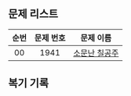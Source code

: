 ## 문제 리스트

|          순번          |       문제 번호         |        문제 이름         |
| :-----: | :-----: | :-----: | 
| 00 | 1941 | <a href="https://www.acmicpc.net/problem/1941">소문난 칠공주</a> |

## 복기 기록